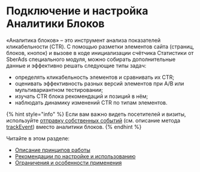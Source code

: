 # Подключение и настройка Аналитики Блоков

«Аналитика блоков» – это инструмент анализа показателей кликабельности (CTR). С помощью разметки элементов сайта (страниц, блоков, кнопок) и вызове в коде инициализации счётчика Статистики от SberAds специального модуля, можно собирать дополнительные данные и эффективно решать следующие типы задач:

* определять кликабельность элементов и сравнивать их CTR;
* оценивать эффективность разных версий элементов при A/B или мультивариантном тестировании;
* изучать CTR блока рекомендаций и позиций в нём;
* наблюдать динамику изменений CTR по типам элементов.

{% hint style="info" %}
Если вам важно видеть посетителей и визиты, используйте [отправку собственных событий](../metody-po-rabote-s-schyotchikom-top-100/) (см. описание метода [trackEvent](../metody-po-rabote-s-schyotchikom-top-100/otpravka-sobstvennykh-sobytii.md)) вместо аналитики блоков.
{% endhint %}

Читайте в этом разделе:

* [Описание принципов работы](opisanie-principov-raboty.md)
* [Рекомендации по настройке и использованию](rekomendacii-po-nastroike-i-ispolzovaniyu.md)
* [Ограничения и особенности применения](ogranicheniya-i-osobennosti-primeneniya.md)
